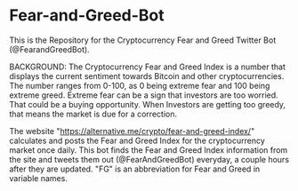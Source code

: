 # Fear-and-Greed-Bot
This is the Repository for the Cryptocurrency Fear and Greed Twitter Bot (@FearandGreedBot). 

 BACKGROUND: The Cryptocurrency Fear and Greed Index is a number that displays the current
 sentiment towards Bitcoin and other cryptocurrencies. The number ranges from 0-100, as 0 being
 extreme fear and 100 being extreme greed. Extreme fear can be a sign that investors are too worried.
 That could be a buying opportunity. When Investors are getting too greedy, that means the market
 is due for a correction.
 
 The website "https://alternative.me/crypto/fear-and-greed-index/" calculates and posts the 
 Fear and Greed Index for the cryptocurrency market once daily.
 This bot finds the Fear and Greed Index information from the site 
 and tweets them out (@FearAndGreedBot) everyday, a couple hours after they are updated.
 "FG" is an abbreviation for Fear and Greed in variable names.

